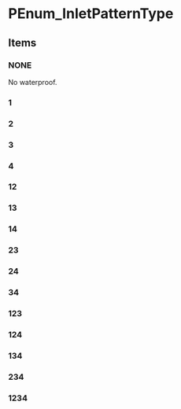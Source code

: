 # PEnum_InletPatternType

## Items

### NONE
No waterproof.

### 1


### 2


### 3


### 4


### 12


### 13


### 14


### 23


### 24


### 34


### 123


### 124


### 134


### 234


### 1234

